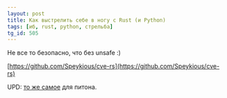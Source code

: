 ```yaml
---
layout: post
title: Как выстрелить себе в ногу с Rust (и Python)
tags: [иб, rust, python, стрельба]
tg_id: 505
---
```

Не все то безопасно, что без unsafe :)

[https://github.com/Speykious/cve-rs](https://github.com/Speykious/cve-rs)

UPD: [то же самое](https://github.com/DavidBuchanan314/unsafe-python) для питона.
